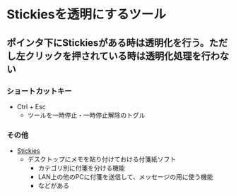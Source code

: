 # Stickiesを透明にするツール

## ポインタ下にStickiesがある時は透明化を行う。ただし左クリックを押されている時は透明化処理を行わない

### ショートカットキー
- Ctrl + Esc
    - ツールを一時停止・一時停止解除のトグル

### その他
- [Stickies](http://www.zhornsoftware.co.uk/stickies/)
    - デスクトップにメモを貼り付けておける付箋紙ソフト
        - カテゴリ別に付箋を分ける機能
        - LAN上の他のPCに付箋を送信して、メッセージの用に使う機能
        - などがある

